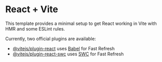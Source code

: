 <!-- 
      Test usando React con Javascript

    1. Instalar Vitest:
        pnpm add -D vitest

    2. En el package.json agregar:
    {
        "scripts": {
        "test": "vitest"
        }
    }

    3. crear un archivo prueba Random.Test.ts (Puede ser cualquier nombre) y colocar:

      import { describe, it, expect } from 'vitest';

      describe('basic arithmetic checks', () => {
        it('1 + 1 equals 2', () => {
          expect(1 + 1).toBe(2);
        });

        it('2 * 2 equals 4', () => {
          expect(2 * 2).toBe(4);
        });
      });

    
    3.1 Ejecutar: pnpm run test   
    
     Si todo es correcto, su prueba debería pasar. No debería ver ningún error en su terminal, y todo debería estar en verde 😀. 


    4. instalar Testing Library y jsdom:

    pnpm add --save-dev @testing-library/react @testing-library/dom @types/react @types/react-dom @testing-library/jest-dom @testing-library/user-event jsdom 


    5. Crear archivo setupTest.js en la carpeta src que importe los ficheros:
         
     src/setupTests.js:

        import '@testing-library/jest-dom'
       

    6. Agregar el test en el archivo vite.config.js

        import { defineConfig } from 'vite'
        import react from '@vitejs/plugin-react'

        export default defineConfig({
        plugins: [react()],
        test: {
            globals: true,
            environment: 'jsdom',
            setupFiles: './src/setupTests.js',
            css: true,
        },
        })

     
     7. (Opcional) Habilitar para que Vite reconozca variables globales {describe, it, expect, etc.}   

     Nota: En el paso anterior (paso 6) se configuro en el archivo vite.config.js la opcion "globals: true" dentro del bloque de configuración de pruebas, por lo que ya no se necesita importar explicitamente las funciones de vites {describe, it, expect, etc.}. 
     
     Sin embargo, el Eslint marcara error al quitar sus importaciones (aunque siempre funcione el test). Por lo que se tiene que instalar el plugin de vites en Eslint

      
      7.1 Seguir los pasos de la libreria eslint-plugin-vitest https://github.com/vitest-dev/eslint-plugin-vitest:

          instalar:
                  pnpm install @vitest/eslint-plugin --save-dev

      7.2 Actualizar eslint.config.js: Modifica tu archivo eslint.config.js para incluir el entorno de Vitest (vitest/globals) y el plugin correspondiente. Aquí está la versión ajustada de tu configuración: 


          Configuraciones que se agregaron al archivo eslint.config.js:

          7.2.1 se agrego esta configuracion tomada del la libreria @vitest/eslint-plugin

          import vitest from "@vitest/eslint-plugin";

            export default [
              {
                files: ["tests/**"], // or any other pattern
                plugins: {
                  vitest
                },

                settings: {
                  vitest: {
                    typecheck: true
                  }
                },
                languageOptions: {
                  globals: {
                    ...vitest.environments.env.globals,
                  },
                },
              },
            ];  




        Quedando de esta manera:

        eslint.config.js:
        
        import js from '@eslint/js'
        import globals from 'globals'
        import react from 'eslint-plugin-react'
        import reactHooks from 'eslint-plugin-react-hooks'
        import reactRefresh from 'eslint-plugin-react-refresh'
        import vitest from "@vitest/eslint-plugin";


        export default [
          { ignores: ['dist'] },
          {
            files: ['**/*.{js,jsx}'],
            ...vitest.configs.recommended,                //------------- >Vitest 1
            languageOptions: {
              ecmaVersion: 2020,
              globals: {
                ...globals.browser,
                ...vitest.environments.env.globals,      //------------- >Vitest 2   
              },
              parserOptions: {
                ecmaVersion: 'latest',
                ecmaFeatures: { jsx: true },
                sourceType: 'module',
              },
            },
            settings: { 
            react: { version: '18.3' },
            vitest: {
              typecheck: true                           //------------- >Vitest 3
            }
          },
            plugins: {
              react,
              'react-hooks': reactHooks,
              'react-refresh': reactRefresh,
              vitest                                 //------------- >Vitest 4    
            },
            rules: {
              ...js.configs.recommended.rules,
              ...react.configs.recommended.rules,
              ...react.configs['jsx-runtime'].rules,
              ...reactHooks.configs.recommended.rules,
              'react/jsx-no-target-blank': 'off',
              'react-refresh/only-export-components': [
                'warn',
                { allowConstantExport: true },
              ],
            },
          },
        
        ]

        8. Para que el intellisense de Vcode facilite el uso de metodos al momento de escribir el codigo, configurar el archivo jsconfig.json (javascript) o tsconfig.json (typescript) en el proyecto. 

        Si no tienes un archivo jsconfig.json o tsconfig.json en tu proyecto, no te preocupes, puedes crearlo fácilmente. 

        8.1 Crear el archivo jsconfig.json
            En la raíz de tu proyecto, crea un archivo llamado jsconfig.json.
            
            Agrega la siguiente configuración básica:

             /jsconfig.json:

            {
              "compilerOptions": {
                "types": ["vitest/globals"]
              }
            }
            Esto le dice a Visual Studio Code que incluya los tipos de Vitest en el entorno de desarrollo.

        8.2 agregar en el archivo jsconfig.json los modele y tarjet para que el intellisense de vcode reconozca la configuracion javascript ES6 en el proyecto    

          {
            "compilerOptions": {
              "module": "ESNext",
              "target": "ESNext"
            }
          }

          
          
          Quedando asi el archivo final:

          /jsconfig.json:

         {
          "compilerOptions": {
            "types": ["vitest/globals"], // Incluir los tipos globales de Vitest
            "module": "ESNext",          // Compatible con Vite
            "target": "ESNext",          // Compatible con Vite
            "moduleResolution": "Node",  // Resolución de módulos para Node
            "esModuleInterop": true,     // Facilita la interoperabilidad con módulos CommonJS
            "strict": true               // Habilita verificaciones estrictas (opcional)
          },
          "include": [
            "src/**/*.js",               // Incluir archivos fuente
            "test/**/*.js",              // Incluir archivos de prueba                 | carpeta agregada
            "vitest.config.js"           // Incluir configuración de Vitest
          ],
          "exclude": ["node_modules", "dist"]
        }

        Si tienen un archivo prueba y no esta definida en la ruta include, agregarlo, por ejemplo en mi caso tenia unas pruebas unitarias en el directorio test,
         lo que hice fue agregarlo en el include  "test/**/*.js"
 
-->

# React + Vite

This template provides a minimal setup to get React working in Vite with HMR and some ESLint rules.

Currently, two official plugins are available:

- [@vitejs/plugin-react](https://github.com/vitejs/vite-plugin-react/blob/main/packages/plugin-react/README.md) uses [Babel](https://babeljs.io/) for Fast Refresh
- [@vitejs/plugin-react-swc](https://github.com/vitejs/vite-plugin-react-swc) uses [SWC](https://swc.rs/) for Fast Refresh
